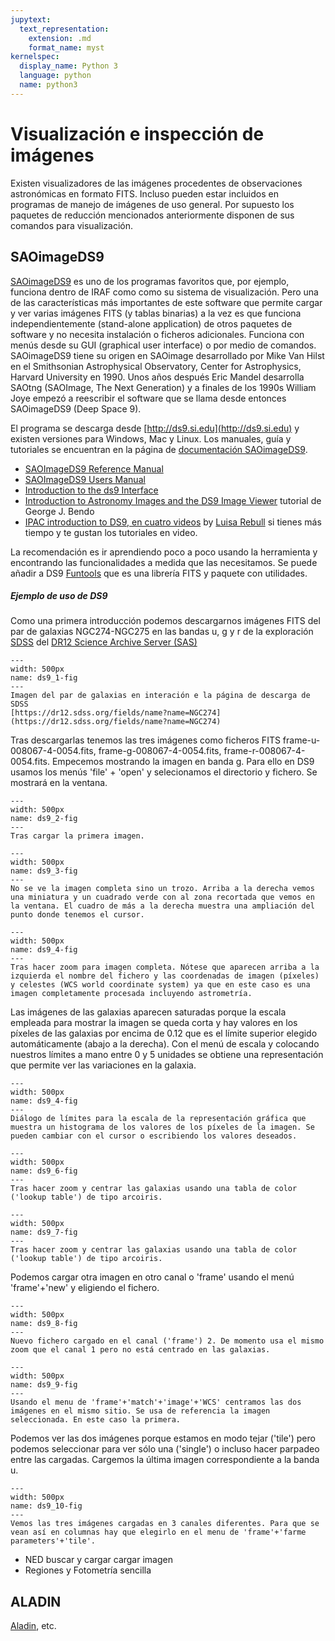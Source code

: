 ```yaml
---
jupytext:
  text_representation:
    extension: .md
    format_name: myst
kernelspec:
  display_name: Python 3
  language: python
  name: python3
---
```


#  Visualización e inspección de imágenes 
Existen visualizadores de las imágenes procedentes de observaciones astronómicas en formato FITS. Incluso pueden estar incluidos en programas de manejo de imágenes de uso general. Por supuesto los paquetes de reducción mencionados anteriormente disponen de sus comandos para visualización. 

## SAOimageDS9
[SAOimageDS9](https://sites.google.com/cfa.harvard.edu/saoimageds9)
es uno de los programas favoritos que, por ejemplo, funciona dentro de IRAF como como su sistema de visualización. Pero una de las características más importantes de este software que permite cargar y ver varias imágenes FITS (y tablas binarias) a la vez es que funciona independientemente (stand-alone application) de otros paquetes de software y no necesita instalación o ficheros adicionales. Funciona con menús desde su GUI (graphical user interface) o por medio de comandos. SAOimageDS9 tiene su origen en SAOimage desarrollado por Mike Van Hilst en el Smithsonian Astrophysical Observatory, Center for Astrophysics, Harvard University en 1990. Unos años después Eric Mandel desarrolla SAOtng (SAOImage, The Next Generation) y a finales de los 1990s William Joye empezó a reescribir el software que se llama desde entonces SAOimageDS9 (Deep Space 9). 

El programa se descarga desde [http://ds9.si.edu](http://ds9.si.edu) y existen versiones para Windows, Mac y Linux. Los manuales, guía y tutoriales se encuentran en la página de [documentación SAOimageDS9](https://sites.google.com/cfa.harvard.edu/saoimageds9/documentation). 

- [SAOImageDS9 Reference Manual](http://ds9.si.edu/doc/ref/index.html)
- [SAOImageDS9 Users Manual](http://ds9.si.edu/doc/user/index.html)
- [Introduction to the ds9 Interface](http://ds9.si.edu/doc/user/gui/index.html)
- [Introduction to Astronomy Images and the DS9 Image Viewer](http://www.jb.man.ac.uk/~gbendo/Sci/Pict/DS9guide.pdf) tutorial de George J. Bendo
- [IPAC introduction to DS9, en cuatro videos](https://www.youtube.com/watch?v=C8QBwrKbEtc) by [Luisa Rebull](https://www.ipac.caltech.edu/science/staff/luisa-rebull) si tienes más tiempo y te gustan los tutoriales en video.  

La recomendación es ir aprendiendo poco a poco usando la herramienta y encontrando las funcionalidades a medida que las necesitamos. Se puede añadir a DS9 [Funtools](https://github.com/ericmandel/funtools) que es una librería FITS y paquete con utilidades.  
##### Ejemplo de uso de DS9  
Como una primera introducción podemos descargarnos imágenes FITS del par de galaxias NGC274-NGC275 en las bandas u, g y r de la exploración [SDSS](https://www.sdss.org/) del [DR12 Science Archive Server (SAS)](https://dr12.sdss.org/fields)

```{figure} /_static/lecture_specific/p1_intro/intro_03_ds9_1.png
---
width: 500px
name: ds9_1-fig
---
Imagen del par de galaxias en interación e la página de descarga de SDSS 
[https://dr12.sdss.org/fields/name?name=NGC274](https://dr12.sdss.org/fields/name?name=NGC274)
```
Tras descargarlas tenemos las tres imágenes como ficheros FITS frame-u-008067-4-0054.fits, frame-g-008067-4-0054.fits, frame-r-008067-4-0054.fits. Empecemos mostrando la imagen en banda g. Para ello en DS9 usamos los menús 'file' + 'open' y selecionamos el directorio y fichero. Se mostrará en la ventana. 

```{figure} /_static/lecture_specific/p1_intro/intro_03_ds9_2.png
---
width: 500px
name: ds9_2-fig
---
Tras cargar la primera imagen.
```
```{figure} /_static/lecture_specific/p1_intro/intro_03_ds9_3.png
---
width: 500px
name: ds9_3-fig
---
No se ve la imagen completa sino un trozo. Arriba a la derecha vemos una miniatura y un cuadrado verde con al zona recortada que vemos en la ventana. El cuadro de más a la derecha muestra una ampliación del punto donde tenemos el cursor.
```
```{figure} /_static/lecture_specific/p1_intro/intro_03_ds9_4.png
---
width: 500px
name: ds9_4-fig
---
Tras hacer zoom para imagen completa. Nótese que aparecen arriba a la izquierda el nombre del fichero y las coordenadas de imagen (píxeles) y celestes (WCS world coordinate system) ya que en este caso es una imagen completamente procesada incluyendo astrometría.
```

Las imágenes de las galaxias aparecen saturadas porque la escala empleada para mostrar la imagen se queda corta y hay valores en los píxeles de las galaxias por encima de 0.12 que es el límite superior elegido automáticamente (abajo a la derecha). Con el menú de escala y colocando nuestros límites a mano entre 0 y 5 unidades se obtiene una representación que permite ver las variaciones en la galaxia.

```{figure} /_static/lecture_specific/p1_intro/intro_03_ds9_5.png
---
width: 500px
name: ds9_4-fig
---
Diálogo de límites para la escala de la representación gráfica que muestra un histograma de los valores de los píxeles de la imagen. Se pueden cambiar con el cursor o escribiendo los valores deseados.
```
```{figure} /_static/lecture_specific/p1_intro/intro_03_ds9_6.png
---
width: 500px
name: ds9_6-fig
---
Tras hacer zoom y centrar las galaxias usando una tabla de color ('lookup table') de tipo arcoiris.
```
```{figure} /_static/lecture_specific/p1_intro/intro_03_ds9_7.png
---
width: 500px
name: ds9_7-fig
---
Tras hacer zoom y centrar las galaxias usando una tabla de color ('lookup table') de tipo arcoiris.
```

Podemos cargar otra imagen en otro canal o 'frame' usando el menú 'frame'+'new' y eligiendo el fichero.


```{figure} /_static/lecture_specific/p1_intro/intro_03_ds9_8.png
---
width: 500px
name: ds9_8-fig
---
Nuevo fichero cargado en el canal ('frame') 2. De momento usa el mismo zoom que el canal 1 pero no está centrado en las galaxias.
```
```{figure} /_static/lecture_specific/p1_intro/intro_03_ds9_9.png
---
width: 500px
name: ds9_9-fig
---
Usando el menu de 'frame'+'match'+'image'+'WCS' centramos las dos imágenes en el mismo sitio. Se usa de referencia la imagen seleccionada. En este caso la primera.
```
Podemos ver las dos imágenes porque estamos en modo tejar ('tile') pero podemos seleccionar para ver sólo una ('single') o incluso hacer parpadeo entre las cargadas. Cargemos la última imagen correspondiente a la banda u.

```{figure} /_static/lecture_specific/p1_intro/intro_03_ds9_10.png
---
width: 500px
name: ds9_10-fig
---
Vemos las tres imágenes cargadas en 3 canales diferentes. Para que se vean así en columnas hay que elegirlo en el menu de 'frame'+'farme parameters'+'tile'.
```


- NED buscar y cargar cargar imagen
- Regiones y Fotometría sencilla

## ALADIN
[Aladin](https://aladin.u-strasbg.fr/), etc.


